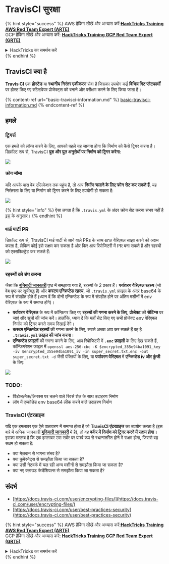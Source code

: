# TravisCI सुरक्षा

{% hint style="success" %}
AWS हैकिंग सीखें और अभ्यास करें:<img src="../../.gitbook/assets/image (1) (1) (1) (1).png" alt="" data-size="line">[**HackTricks Training AWS Red Team Expert (ARTE)**](https://training.hacktricks.xyz/courses/arte)<img src="../../.gitbook/assets/image (1) (1) (1) (1).png" alt="" data-size="line">\
GCP हैकिंग सीखें और अभ्यास करें: <img src="../../.gitbook/assets/image (2) (1).png" alt="" data-size="line">[**HackTricks Training GCP Red Team Expert (GRTE)**<img src="../../.gitbook/assets/image (2) (1).png" alt="" data-size="line">](https://training.hacktricks.xyz/courses/grte)

<details>

<summary>HackTricks का समर्थन करें</summary>

* [**सदस्यता योजनाएँ**](https://github.com/sponsors/carlospolop) देखें!
* **💬 [**Discord समूह**](https://discord.gg/hRep4RUj7f) या [**telegram समूह**](https://t.me/peass) में शामिल हों या **Twitter** 🐦 पर हमें **फॉलो करें** [**@hacktricks\_live**](https://twitter.com/hacktricks_live)**.**
* **हैकिंग ट्रिक्स साझा करें और** [**HackTricks**](https://github.com/carlospolop/hacktricks) और [**HackTricks Cloud**](https://github.com/carlospolop/hacktricks-cloud) गिटहब रिपोजिटरी में PR सबमिट करें।

</details>
{% endhint %}

## TravisCI क्या है

**Travis CI** एक **होस्टेड** या **स्थानीय** **निरंतर एकीकरण** सेवा है जिसका उपयोग कई **विभिन्न गिट प्लेटफार्मों** पर होस्ट किए गए सॉफ़्टवेयर प्रोजेक्ट्स को बनाने और परीक्षण करने के लिए किया जाता है।

{% content-ref url="basic-travisci-information.md" %}
[basic-travisci-information.md](basic-travisci-information.md)
{% endcontent-ref %}

## हमले

### ट्रिगर्स

एक हमले को लॉन्च करने के लिए, आपको पहले यह जानना होगा कि निर्माण को कैसे ट्रिगर करना है। डिफ़ॉल्ट रूप से, TravisCI **पुश और पुल अनुरोधों पर निर्माण को ट्रिगर करेगा**:

![](<../../.gitbook/assets/image (145).png>)

#### क्रोन जॉब्स

यदि आपके पास वेब एप्लिकेशन तक पहुंच है, तो आप **निर्माण चलाने के लिए क्रोन सेट कर सकते हैं**, यह निरंतरता के लिए या निर्माण को ट्रिगर करने के लिए उपयोगी हो सकता है:

![](<../../.gitbook/assets/image (243).png>)

{% hint style="info" %}
ऐसा लगता है कि `.travis.yml` के अंदर क्रोन सेट करना संभव नहीं है [इस](https://github.com/travis-ci/travis-ci/issues/9162) के अनुसार।
{% endhint %}

### थर्ड पार्टी PR

डिफ़ॉल्ट रूप से, TravisCI थर्ड पार्टी से आने वाले PRs के साथ env वेरिएबल साझा करने को अक्षम करता है, लेकिन कोई इसे सक्षम कर सकता है और फिर आप रिपोजिटरी में PR बना सकते हैं और रहस्यों को एक्सफिल्ट्रेट कर सकते हैं:

![](<../../.gitbook/assets/image (208).png>)

### रहस्यों को डंप करना

जैसा कि [**बुनियादी जानकारी**](basic-travisci-information.md) पृष्ठ में समझाया गया है, रहस्यों के 2 प्रकार हैं। **पर्यावरण वेरिएबल रहस्य** (जो वेब पृष्ठ पर सूचीबद्ध हैं) और **कस्टम एन्क्रिप्टेड रहस्य**, जो `.travis.yml` फ़ाइल के अंदर base64 के रूप में संग्रहीत होते हैं (ध्यान दें कि दोनों एन्क्रिप्टेड के रूप में संग्रहीत होने पर अंतिम मशीनों में env वेरिएबल के रूप में समाप्त होंगे)।

* **पर्यावरण वेरिएबल** के रूप में कॉन्फ़िगर किए गए **रहस्यों की गणना करने के लिए**, **प्रोजेक्ट** की **सेटिंग्स** पर जाएं और सूची की जांच करें। हालाँकि, ध्यान दें कि यहाँ सेट किए गए सभी प्रोजेक्ट env वेरिएबल निर्माण को ट्रिगर करते समय दिखाई देंगे।
* **कस्टम एन्क्रिप्टेड रहस्यों** की गणना करने के लिए, सबसे अच्छा आप कर सकते हैं वह है **`.travis.yml` फ़ाइल की जांच करना**।
* **एन्क्रिप्टेड फ़ाइलों** की गणना करने के लिए, आप रिपोजिटरी में **`.enc` फ़ाइलों** के लिए देख सकते हैं, कॉन्फ़िगरेशन फ़ाइल में `openssl aes-256-cbc -K $encrypted_355e94ba1091_key -iv $encrypted_355e94ba1091_iv -in super_secret.txt.enc -out super_secret.txt -d` जैसी पंक्तियों के लिए, या **पर्यावरण वेरिएबल** में **एन्क्रिप्टेड iv और कुंजी** के लिए:

![](<../../.gitbook/assets/image (81).png>)

### TODO:

* विंडोज/मैक/लिनक्स पर चलने वाले रिवर्स शेल के साथ उदाहरण निर्माण
* लॉग में एन्कोडेड env base64 लीक करने वाले उदाहरण निर्माण

### TravisCI एंटरप्राइज

यदि एक हमलावर एक ऐसे वातावरण में समाप्त होता है जो **TravisCI एंटरप्राइज** का उपयोग करता है (इस बारे में अधिक जानकारी [**बुनियादी जानकारी**](basic-travisci-information.md#travisci-enterprise) में है), तो वह **वर्कर में निर्माण को ट्रिगर करने में सक्षम होगा।** इसका मतलब है कि एक हमलावर उस सर्वर पर पार्श्व रूप से स्थानांतरित होने में सक्षम होगा, जिससे वह सक्षम हो सकता है:

* क्या मेज़बान से भागना संभव है?
* क्या कुबेरनेट्स से समझौता किया जा सकता है?
* क्या उसी नेटवर्क में चल रही अन्य मशीनों से समझौता किया जा सकता है?
* क्या नए क्लाउड क्रेडेंशियल्स से समझौता किया जा सकता है?

## संदर्भ

* [https://docs.travis-ci.com/user/encrypting-files/](https://docs.travis-ci.com/user/encrypting-files/)
* [https://docs.travis-ci.com/user/best-practices-security](https://docs.travis-ci.com/user/best-practices-security)

{% hint style="success" %}
AWS हैकिंग सीखें और अभ्यास करें:<img src="../../.gitbook/assets/image (1) (1) (1) (1).png" alt="" data-size="line">[**HackTricks Training AWS Red Team Expert (ARTE)**](https://training.hacktricks.xyz/courses/arte)<img src="../../.gitbook/assets/image (1) (1) (1) (1).png" alt="" data-size="line">\
GCP हैकिंग सीखें और अभ्यास करें: <img src="../../.gitbook/assets/image (2) (1).png" alt="" data-size="line">[**HackTricks Training GCP Red Team Expert (GRTE)**<img src="../../.gitbook/assets/image (2) (1).png" alt="" data-size="line">](https://training.hacktricks.xyz/courses/grte)

<details>

<summary>HackTricks का समर्थन करें</summary>

* [**सदस्यता योजनाएँ**](https://github.com/sponsors/carlospolop) देखें!
* **💬 [**Discord समूह**](https://discord.gg/hRep4RUj7f) या [**telegram समूह**](https://t.me/peass) में शामिल हों या **Twitter** 🐦 पर हमें **फॉलो करें** [**@hacktricks\_live**](https://twitter.com/hacktricks_live)**.**
* **हैकिंग ट्रिक्स साझा करें और** [**HackTricks**](https://github.com/carlospolop/hacktricks) और [**HackTricks Cloud**](https://github.com/carlospolop/hacktricks-cloud) गिटहब रिपोजिटरी में PR सबमिट करें।

</details>
{% endhint %}

